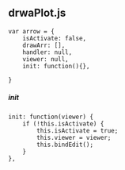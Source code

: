 ## drwaPlot.js

```
var arrow = {
    isActivate: false,
    drawArr: [],
    handler: null,
    viewer: null,
    init: function(){},

}
```

##### init



```
init: function(viewer) {
    if (!this.isActivate) {
        this.isActivate = true;
        this.viewer = viewer;
        this.bindEdit();
    }
},
```




